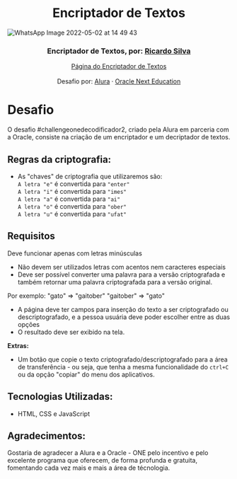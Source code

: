 <h1 align="center"> Encriptador de Textos </h1>

![WhatsApp Image 2022-05-02 at 14 49 43](https://user-images.githubusercontent.com/87836966/166298648-0a7f301d-1ad9-4180-9cb0-9215f1eb8915.jpeg)


  
 <h3 align="center">Encriptador de Textos, por: <a href="https://www.linkedin.com/in/ricardo-silva-dev/" target="_blank">Ricardo Silva</a></h3>
 <p align="center">
    <a href="https://ricardo-ssilva.github.io/encrypt_text/" target="_blank">Página do Encriptador de Textos</a>
     <br/>
     <br/>
    Desafio por: 
    <a href="https://www.alura.com.br/">Alura</a>
    ·
    <a href="https://www.oracle.com/br/education/oracle-next-education/">Oracle Next Education</a>
</p>

# Desafio
O desafio #challengeonedecodificador2, criado pela Alura em parceria com a Oracle, consiste na criação de um encriptador e um decriptador de textos.

## Regras da criptografia:
   - As "chaves" de criptografia que utilizaremos são:
        <br/> `A letra "e"` é convertida para `"enter"`
        <br/> `A letra "i"` é convertida para `"imes"`
        <br/>  `A letra "a"` é convertida para `"ai"`
        <br/> `A letra "o"` é convertida para `"ober"`
        <br/> `A letra "u"` é convertida para `"ufat"`
        
## Requisitos
 Deve funcionar apenas com letras minúsculas
- Não devem ser utilizados letras com acentos nem caracteres especiais
- Deve ser possível converter uma palavra para a versão criptografada e também retornar uma palavra criptografada para a versão original. 

Por exemplo:
"gato" => "gaitober"
"gaitober" => "gato"

- A página deve ter campos para inserção do texto a ser criptografado ou descriptografado, e a pessoa usuária deve poder escolher entre as duas opções
- O resultado deve ser exibido na tela.

**Extras:**
- Um botão que copie o texto criptografado/descriptografado para a área de transferência - ou seja, que tenha a mesma funcionalidade do `ctrl+C` ou da opção "copiar" do menu dos aplicativos.


## Tecnologias Utilizadas:
- HTML, CSS e JavaScript

## Agradecimentos: 
  <p>Gostaria de agradecer a Alura e a Oracle - ONE pelo incentivo e pelo excelente programa que oferecem, de forma profunda e gratuita, fomentando cada vez mais e mais a área de técnologia.</p>
